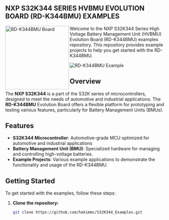 ## NXP S32K344 SERIES HVBMU EVOLUTION BOARD (RD-K344BMU) EXAMPLES

<img src="https://github.com/user-attachments/assets/917783f1-13a6-40a6-921c-25ec69c14ba0" alt="RD-K344BMU Board" width="200" align="left"/>

Welcome to the NXP S32K344 Series High Voltage Battery Management Unit (HVBMU) Evolution Board (RD-K344BMU) examples repository. This repository provides example projects to help you get started with the RD-K344BMU.

![RD-K344BMU Example](https://github.com/user-attachments/assets/29b65ed9-bcd7-41d8-b89f-4b11b9cfcdf2)

## Overview

The **NXP S32K344** is a part of the S32K series of microcontrollers, designed to meet the needs of automotive and industrial applications. The **RD-K344BMU** Evolution Board offers a flexible platform for prototyping and testing various features, particularly for Battery Management Units (BMUs).

## Features

- **S32K344 Microcontroller**: Automotive-grade MCU optimized for automotive and industrial applications
- **Battery Management Unit (BMU)**: Specialized hardware for managing and controlling high-voltage batteries.
- **Example Projects**: Various example applications to demonstrate the functionality and usage of the RD-K344BMU.

## Getting Started

To get started with the examples, follow these steps:

1. **Clone the repository:**

   ```bash
   git clone https://github.com/hakimmc/S32K344_Examples.git
